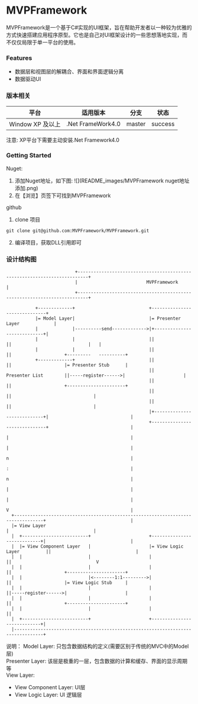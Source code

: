# MVPFramework
MVPFramework是一个基于C#实现的UI框架，旨在帮助开发者以一种较为优雅的方式快速搭建应用程序原型。它也是自己对UI框架设计的一些思想落地实现，而不仅仅局限于单一平台的使用。

### Features
 - 数据层和视图层的解耦合、界面和界面逻辑分离
 - 数据驱动UI

### 版本相关
|       平台       |      适用版本      |   分支   |  状态   |
| --------------- | ----------------- | -------- | ------- |
| Window XP 及以上 | .Net FrameWork4.0 | master | success |

注意: XP平台下需要主动安装.Net Framework4.0

### Getting Started
Nuget:
1. 添加Nuget地址，如下图:
![](README_images/MVPFramework nuget地址添加.png)
2. 在【浏览】页签下可找到MVPFramework

github  
1. clone 项目
```
git clone git@github.com:MVPFramework/MVPFramework.git
```
2. 编译项目，获取DLL引用即可

### 设计结构图
                              +--------------------------------------------------------------------------+                              
                              |                          MVPFramework                                    |                              
                              +--------------------------------------------------------------------------+                              
                                                                                                                                        
               +-------------+                            +------------------------------+                                              
               |= Model Layer|                            |= Presenter Layer             |                                              
               |             |----------send------------->|+----------------------------+|                                              
               |             |                            ||                            ||                             |   |            
               |             |                            ||                            ||                    +---------   ----------+  
               +-------------+                            ||                            ||                    |= Presenter Stub      |  
                                                          ||      Presenter List        ||-----register------>|                      |  
                                                          ||                            ||                    +----------------------+  
                                                          ||                            ||                               |              
                                                          ||                            ||                               |              
                                                          |+----------------------------+|                               |              
                                                          +------------------------------+                               |              
                                                                          |                                              |              
                                                                          |                                              |              
                                                                          n                                              |              
                                                                          :                                              |              
                                                                          n                                              |              
                                                                          |                                              |              
                                                                          |                                              |              
                                                                          V                                              |              
      +---------------------------------------------------------------------------------+                                |              
      |= View Layer                                                                     |                                |              
      |  +-------------------------+                      +----------------------------+|                                |              
      |  |= View Component Layer   |                      |= View Logic Layer          ||                                |              
      |  |                         |                      |                            ||                                V              
      |  |                         |                      |                            ||                    +----------------------+   
      |  |                         |<--------1:1--------->|                            ||                    |= View Logic Stub     |   
      |  |                         |                      |                            ||-----register------>|                      |   
      |  |                         |                      |                            ||                    +----------------------+   
      |  |                         |                      |                            ||                                               
      |  +-------------------------+                      +----------------------------+|                                               
      |---------------------------------------------------------------------------------+                                               

说明：
Model Layer: 只包含数据结构的定义(需要区别于传统的MVC中的Model层)  
Presenter Layer: 该层是极重的一层，包含数据的计算和缓存、界面的显示周期等  
View Layer:  
- View Component Layer: UI层  
- View Logic Layer: UI 逻辑层
